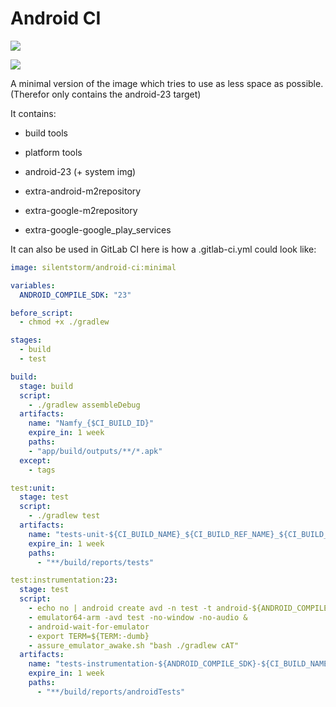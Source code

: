 # Android CI

[![](https://images.microbadger.com/badges/image/silentstorm/android-ci:minimal.svg)](https://microbadger.com/images/silentstorm/android-ci:minimal "Get your own image badge on microbadger.com")

[![](https://images.microbadger.com/badges/version/silentstorm/android-ci:minimal.svg)](https://microbadger.com/images/silentstorm/android-ci:minimal "Get your own version badge on microbadger.com")

A minimal version of the image which tries to use as less space as possible.
(Therefor only contains the android-23 target)

It contains:
 - build tools
 - platform tools

 - android-23 (+ system img)

 - extra-android-m2repository
 - extra-google-m2repository
 - extra-google-google_play_services

It can also be used in GitLab CI here is how a .gitlab-ci.yml  could look like:

```YAML
image: silentstorm/android-ci:minimal

variables:
  ANDROID_COMPILE_SDK: "23"

before_script:
  - chmod +x ./gradlew

stages:
  - build
  - test

build:
  stage: build
  script:
    - ./gradlew assembleDebug
  artifacts:
    name: "Namfy_{$CI_BUILD_ID}"
    expire_in: 1 week
    paths:
    - "app/build/outputs/**/*.apk"
  except:
    - tags

test:unit:
  stage: test
  script:
    - ./gradlew test
  artifacts:
    name: "tests-unit-${CI_BUILD_NAME}_${CI_BUILD_REF_NAME}_${CI_BUILD_REF}"
    expire_in: 1 week
    paths:
      - "**/build/reports/tests"

test:instrumentation:23:
  stage: test
  script:
    - echo no | android create avd -n test -t android-${ANDROID_COMPILE_SDK} --abi google_apis/armeabi-v7a
    - emulator64-arm -avd test -no-window -no-audio &
    - android-wait-for-emulator
    - export TERM=${TERM:-dumb}
    - assure_emulator_awake.sh "bash ./gradlew cAT"
  artifacts:
    name: "tests-instrumentation-${ANDROID_COMPILE_SDK}-${CI_BUILD_NAME}"
    expire_in: 1 week
    paths:
      - "**/build/reports/androidTests"
```
